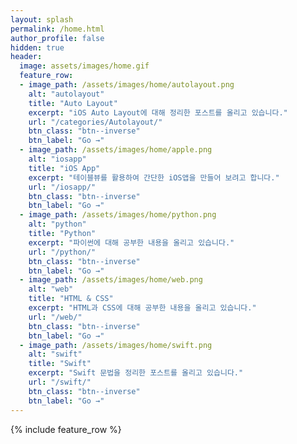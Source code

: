 ```yaml
---
layout: splash
permalink: /home.html
author_profile: false
hidden: true
header:
  image: assets/images/home.gif
  feature_row:
  - image_path: /assets/images/home/autolayout.png
    alt: "autolayout"
    title: "Auto Layout"
    excerpt: "iOS Auto Layout에 대해 정리한 포스트를 올리고 있습니다."
    url: "/categories/Autolayout/"
    btn_class: "btn--inverse"
    btn_label: "Go →"
  - image_path: /assets/images/home/apple.png
    alt: "iosapp"
    title: "iOS App"
    excerpt: "테이블뷰를 활용하여 간단한 iOS앱을 만들어 보려고 합니다."
    url: "/iosapp/"
    btn_class: "btn--inverse"
    btn_label: "Go →"
  - image_path: /assets/images/home/python.png
    alt: "python"
    title: "Python"
    excerpt: "파이썬에 대해 공부한 내용을 올리고 있습니다."
    url: "/python/"
    btn_class: "btn--inverse"
    btn_label: "Go →"
  - image_path: /assets/images/home/web.png
    alt: "web"
    title: "HTML & CSS"
    excerpt: "HTML과 CSS에 대해 공부한 내용을 올리고 있습니다."
    url: "/web/"
    btn_class: "btn--inverse"
    btn_label: "Go →"
  - image_path: /assets/images/home/swift.png
    alt: "swift"
    title: "Swift"
    excerpt: "Swift 문법을 정리한 포스트를 올리고 있습니다."
    url: "/swift/"
    btn_class: "btn--inverse"
    btn_label: "Go →"
---
```


{% include feature_row %}